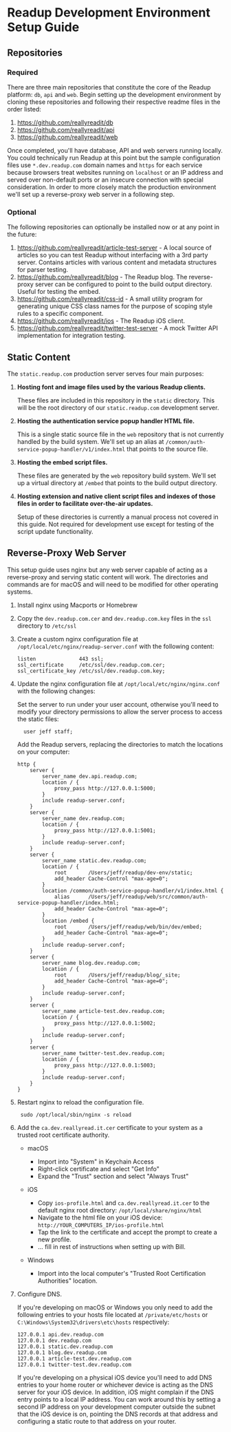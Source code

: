 # Readup Development Environment Setup Guide
## Repositories
### Required
There are three main repositories that constitute the core of the Readup platform: `db`, `api` and `web`. Begin setting up the development environment by cloning these repositories and following their respective readme files in the order listed:

1. https://github.com/reallyreadit/db
2. https://github.com/reallyreadit/api
3. https://github.com/reallyreadit/web

Once completed, you'll have database, API and web servers running locally. You could technically run Readup at this point but the sample configuration files use `*.dev.readup.com` domain names and `https` for each service because browsers treat websites running on `localhost` or an IP address and served over non-default ports or an insecure connection with special consideration. In order to more closely match the production environment we'll set up a reverse-proxy web server in a following step.
### Optional
The following repositories can optionally be installed now or at any point in the future:

1. https://github.com/reallyreadit/article-test-server - A local source of articles so you can test Readup without interfacing with a 3rd party server. Contains articles with various content and metadata structures for parser testing.
2. https://github.com/reallyreadit/blog - The Readup blog. The reverse-proxy server can be configured to point to the build output directory. Useful for testing the embed.
3. https://github.com/reallyreadit/css-id - A small utility program for generating unique CSS class names for the purpose of scoping style rules to a specific component.
4. https://github.com/reallyreadit/ios - The Readup iOS client.
5. https://github.com/reallyreadit/twitter-test-server - A mock Twitter API implementation for integration testing.
## Static Content
The `static.readup.com` production server serves four main purposes:

1. **Hosting font and image files used by the various Readup clients.**
    
	 These files are included in this repository in the `static` directory. This will be the root directory of our `static.readup.com` development server.
2. **Hosting the authentication service popup handler HTML file.**

    This is a single static source file in the `web` repository that is not currently handled by the build system. We'll set up an alias at `/common/auth-service-popup-handler/v1/index.html` that points to the source file.
3. **Hosting the embed script files.**

    These files are generated by the `web` repository build system. We'll set up a virtual directory at `/embed` that points to the build output directory.
4. **Hosting extension and native client script files and indexes of those files in order to facilitate over-the-air updates.**

    Setup of these directories is currently a manual process not covered in this guide. Not required for development use except for testing of the script update functionality.
## Reverse-Proxy Web Server
This setup guide uses nginx but any web server capable of acting as a reverse-proxy and serving static content will work. The directories and commands are for macOS and will need to be modified for other operating systems.
1. Install nginx using Macports or Homebrew
2. Copy the `dev.readup.com.cer` and `dev.readup.com.key` files in the `ssl` directory to `/etc/ssl`
3. Create a custom nginx configuration file at `/opt/local/etc/nginx/readup-server.conf` with the following content:
    ```
    listen              443 ssl;
    ssl_certificate     /etc/ssl/dev.readup.com.cer;
    ssl_certificate_key /etc/ssl/dev.readup.com.key;
    ```
4. Update the nginx configuration file at `/opt/local/etc/nginx/nginx.conf` with the following changes:

    Set the server to run under your user account, otherwise you'll need to modify your directory permissions to allow the server process to access the static files:

	     user jeff staff;

    Add the Readup servers, replacing the directories to match the locations on your computer:

    ```
    http {
    	server {
    		server_name dev.api.readup.com;
    		location / {
    			proxy_pass http://127.0.0.1:5000;
    		}
    		include readup-server.conf;
    	}
    	server {
    		server_name dev.readup.com;
    		location / {
    			proxy_pass http://127.0.0.1:5001;
    		}
    		include readup-server.conf;
    	}
    	server {
    		server_name static.dev.readup.com;
    		location / {
    			root       /Users/jeff/readup/dev-env/static;
    			add_header Cache-Control "max-age=0";
    		}
    		location /common/auth-service-popup-handler/v1/index.html {
    			alias      /Users/jeff/readup/web/src/common/auth-service-popup-handler/index.html;
    			add_header Cache-Control "max-age=0";
    		}
    		location /embed {
    			root       /Users/jeff/readup/web/bin/dev/embed;
    			add_header Cache-Control "max-age=0";
    		}
    		include readup-server.conf;
    	}
    	server {
    		server_name blog.dev.readup.com;
    		location / {
    			root       /Users/jeff/readup/blog/_site;
    			add_header Cache-Control "max-age=0";
    		}
    		include readup-server.conf;
    	}
    	server {
    		server_name article-test.dev.readup.com;
    		location / {
    			proxy_pass http://127.0.0.1:5002;
    		}
    		include readup-server.conf;
    	}
    	server {
    		server_name twitter-test.dev.readup.com;
    		location / {
    			proxy_pass http://127.0.0.1:5003;
    		}
    		include readup-server.conf;
    	}
    }
	 ```
5. Restart nginx to reload the configuration file.

        sudo /opt/local/sbin/nginx -s reload
6. Add the `ca.dev.reallyread.it.cer` certificate to your system as a trusted root certificate authority.
    
	 - macOS

	     - Import into "System" in Keychain Access
		  - Right-click certificate and select "Get Info"
		  - Expand the "Trust" section and select "Always Trust"
    - iOS

	     - Copy `ios-profile.html` and `ca.dev.reallyread.it.cer` to the default nginx root directory: `/opt/local/share/nginx/html`
        - Navigate to the html file on your iOS device: `http://YOUR_COMPUTERS_IP/ios-profile.html`
        - Tap the link to the certificate and accept the prompt to create a new profile.
        - ... fill in rest of instructions when setting up with Bill.
	 - Windows

	     - Import into the local computer's "Trusted Root Certification Authorities" location.
7. Configure DNS.

    If you're developing on macOS or Windows you only need to add the following entries to your hosts file located at `/private/etc/hosts` or `C:\Windows\System32\drivers\etc\hosts` respectively:

    ```
    127.0.0.1 api.dev.readup.com
    127.0.0.1 dev.readup.com
    127.0.0.1 static.dev.readup.com
    127.0.0.1 blog.dev.readup.com
    127.0.0.1 article-test.dev.readup.com
    127.0.0.1 twitter-test.dev.readup.com
    ```

	 If you're developing on a physical iOS device you'll need to add DNS entries to your home router or whichever device is acting as the DNS server for your iOS device. In addition, iOS might complain if the DNS entry points to a local IP address. You can work around this by setting a second IP address on your development computer outside the subnet that the iOS device is on, pointing the DNS records at that address and configuring a static route to that address on your router.
